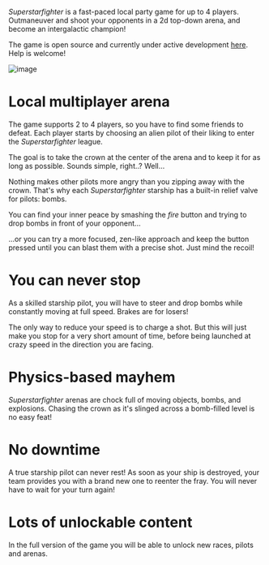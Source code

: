 *Superstarfighter* is a fast-paced local party game for up to 4 players. Outmaneuver and shoot your opponents in a 2d top-down arena, and become an intergalactic champion!

The game is open source and currently under active development [here](https://github.com/notapixelstudio/superstarfighter). Help is welcome!

![image](https://pbs.twimg.com/media/DpdYUS_WwAAlTdv.jpg:small)

# Local multiplayer arena
The game supports 2 to 4 players, so you have to find some friends to defeat. Each player starts by choosing an alien pilot of their liking to enter the *Superstarfighter* league.

The goal is to take the crown at the center of the arena and to keep it for as long as possible. Sounds simple, right..? Well...

Nothing makes other pilots more angry than you zipping away with the crown. That's why each *Superstarfighter* starship has a built-in relief valve for pilots: bombs.

You can find your inner peace by smashing the *fire* button and trying to drop bombs in front of your opponent...

...or you can try a more focused, zen-like approach and keep the button pressed until you can blast them with a precise shot. Just mind the recoil!

# You can never stop
As a skilled starship pilot, you will have to steer and drop bombs while constantly moving at full speed. Brakes are for losers!

The only way to reduce your speed is to charge a shot. But this will just make you stop for a very short amount of time, before being launched at crazy speed in the direction you are facing.

# Physics-based mayhem
*Superstarfighter* arenas are chock full of moving objects, bombs, and explosions. Chasing the crown as it's slinged across a bomb-filled level is no easy feat!

# No downtime
A true starship pilot can never rest! As soon as your ship is destroyed, your team provides you with a brand new one to reenter the fray. You will never have to wait for your turn again!

# Lots of unlockable content
In the full version of the game you will be able to unlock new races, pilots and arenas.
